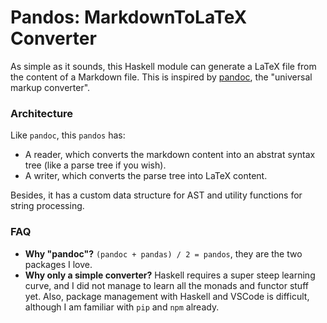 # Pandos: MarkdownToLaTeX Converter

As simple as it sounds, this Haskell module can generate a LaTeX file from the content of a Markdown file. This is inspired by [pandoc](https://pandoc.org/), the "universal markup converter".

### Architecture
Like `pandoc`, this `pandos` has:
- A reader, which converts the markdown content into an abstrat syntax tree (like a parse tree if you wish).
- A writer, which converts the parse tree into LaTeX content.

Besides, it has a custom data structure for AST and utility functions for string processing.

### FAQ
- **Why "pandoc"?** `(pandoc + pandas) / 2 = pandos`, they are the two packages I love.
- **Why only a simple converter?** Haskell requires a super steep learning curve, and I did not manage to learn all the monads and functor stuff yet. Also, package management with Haskell and VSCode is difficult, although I am familiar with `pip` and `npm` already.